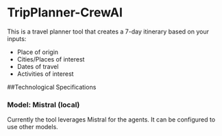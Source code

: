 # TripPlanner-CrewAI

This is a travel planner tool that creates a 7-day itinerary based on your inputs:

- Place of origin
- Cities/Places of interest
- Dates of travel
- Activities of interest

##Technological Specifications

### Model: Mistral (local)
Currently the tool leverages Mistral for the agents. It can be configured to use other models.

